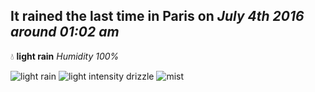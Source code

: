 ## It rained the last time in Paris on *July 4th 2016 around 01:02 am*
💧  **light rain** *Humidity 100%*

![light rain](http://openweathermap.org/img/w/10n.png) ![light intensity drizzle](http://openweathermap.org/img/w/09n.png) ![mist](http://openweathermap.org/img/w/50n.png)
